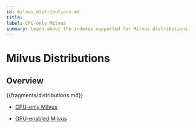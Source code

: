 ```yaml
---
id: milvus_distributions.md
title: 
label: CPU-only Milvus
summary: Learn about the indexes supported for Milvus distributions.
---
```


# Milvus Distributions

## Overview

{{fragments/distributions.md}}

- [CPU-only Milvus](milvus_distributions-cpu)

- [GPU-enabled Milvus](milvus_distributions-gpu)

